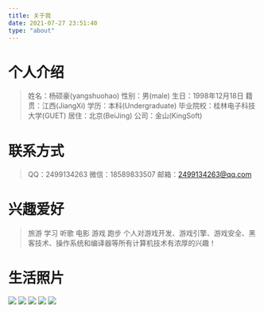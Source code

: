 ```yaml
---
title: 关于我
date: 2021-07-27 23:51:40
type: "about"
---
```


# 个人介绍
> 姓名：杨硕豪(yangshuohao)
> 性别：男(male)
> 生日：1998年12月18日
> 籍贯：江西(JiangXi)
> 学历：本科(Undergraduate)
> 毕业院校：桂林电子科技大学(GUET)
> 居住：北京(BeiJing)
> 公司：金山(KingSoft)

# 联系方式
> QQ：2499134263
> 微信：18589833507
> 邮箱：2499134263@qq.com

# 兴趣爱好
> 旅游
> 学习
> 听歌
> 电影
> 游戏
> 跑步
> 个人对游戏开发、游戏引擎、游戏安全、黑客技术、操作系统和编译器等所有计算机技术有浓厚的兴趣！

# 生活照片
![](https://img-blog.csdnimg.cn/20210731131300703.jpg)
![](https://img-blog.csdnimg.cn/20210731131300687.jpg)
![](https://img-blog.csdnimg.cn/20210731131300686.jpg)
![](https://img-blog.csdnimg.cn/20210116133236598.jpeg)
![](https://img-blog.csdnimg.cn/20210116133150750.jpeg)
